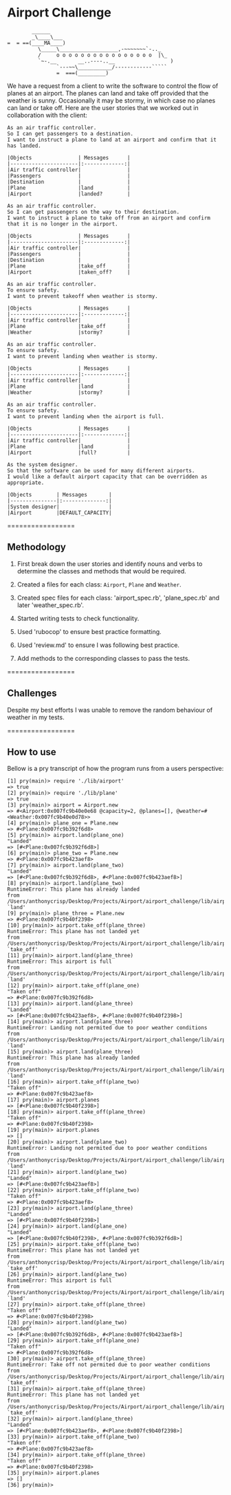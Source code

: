 Airport Challenge
=================

```
        ______
        _\____\___
=  = ==(____MA____)
          \_____\___________________,-~~~~~~~`-.._
          /     o o o o o o o o o o o o o o o o  |\_
          `~-.__       __..----..__                  )
                `---~~\___________/------------`````
                =  ===(_________)

```

We have a request from a client to write the software to control the flow of planes at an airport. The planes can land and take off provided that the weather is sunny. Occasionally it may be stormy, in which case no planes can land or take off.  Here are the user stories that we worked out in collaboration with the client:

```
As an air traffic controller.
So I can get passengers to a destination.
I want to instruct a plane to land at an airport and confirm that it has landed.

|Objects               | Messages      |
|----------------------|:-------------:|
|Air traffic controller|               |
|Passengers            |               |
|Destination           |               |
|Plane                 |land           |
|Airport               |landed?        |

As an air traffic controller.
So I can get passengers on the way to their destination.
I want to instruct a plane to take off from an airport and confirm that it is no longer in the airport.

|Objects               | Messages      |
|----------------------|:-------------:|
|Air traffic controller|               |
|Passengers            |               |
|Destination           |               |
|Plane                 |take_off       |
|Airport               |taken_off?     |

As an air traffic controller.
To ensure safety.
I want to prevent takeoff when weather is stormy.

|Objects               | Messages      |
|----------------------|:-------------:|
|Air traffic controller|               |
|Plane                 |take_off       |
|Weather               |stormy?        |

As an air traffic controller.
To ensure safety.
I want to prevent landing when weather is stormy.

|Objects               | Messages      |
|----------------------|:-------------:|
|Air traffic controller|               |
|Plane                 |land           |
|Weather               |stormy?        |

As an air traffic controller.
To ensure safety.
I want to prevent landing when the airport is full.

|Objects               | Messages      |
|----------------------|:-------------:|
|Air traffic controller|               |
|Plane                 |land           |
|Airport               |full?          |

As the system designer.
So that the software can be used for many different airports.
I would like a default airport capacity that can be overridden as appropriate.

|Objects        | Messages       |
|---------------|:--------------:|
|System designer|                |
|Airport        |DEFAULT_CAPACITY|

```


=================

## Methodology

1. First break down the user stories and identify nouns and verbs to determine the classes and methods that would be required.

2. Created a files for each class: `Airport`, `Plane` and `Weather`.

3. Created spec files for each class: 'airport_spec.rb', 'plane_spec.rb' and later 'weather_spec.rb'.

4. Started writing tests to check functionality.

5. Used 'rubocop' to ensure best practice formatting.

6. Used 'review.md' to ensure I was following best practice.

7. Add methods to the corresponding classes to pass the tests.

=================

## Challenges

Despite my best efforts I was unable to remove the random behaviour of weather in my tests.

=================

## How to use

Bellow is a pry transcript of how the program runs from a users perspective:

```
[1] pry(main)> require './lib/airport'
=> true
[2] pry(main)> require './lib/plane'
=> true
[3] pry(main)> airport = Airport.new
=> #<Airport:0x007fc9b40e0e68 @capacity=2, @planes=[], @weather=#<Weather:0x007fc9b40e0d78>>
[4] pry(main)> plane_one = Plane.new
=> #<Plane:0x007fc9b392f6d8>
[5] pry(main)> airport.land(plane_one)
"Landed"
=> [#<Plane:0x007fc9b392f6d8>]
[6] pry(main)> plane_two = Plane.new
=> #<Plane:0x007fc9b423aef8>
[7] pry(main)> airport.land(plane_two)
"Landed"
=> [#<Plane:0x007fc9b392f6d8>, #<Plane:0x007fc9b423aef8>]
[8] pry(main)> airport.land(plane_two)
RuntimeError: This plane has already landed
from /Users/anthonycrisp/Desktop/Projects/Airport/airport_challenge/lib/airport.rb:18:in `land'
[9] pry(main)> plane_three = Plane.new
=> #<Plane:0x007fc9b40f2398>
[10] pry(main)> airport.take_off(plane_three)
RuntimeError: This plane has not landed yet
from /Users/anthonycrisp/Desktop/Projects/Airport/airport_challenge/lib/airport.rb:26:in `take_off'
[11] pry(main)> airport.land(plane_three)
RuntimeError: This airport is full
from /Users/anthonycrisp/Desktop/Projects/Airport/airport_challenge/lib/airport.rb:19:in `land'
[12] pry(main)> airport.take_off(plane_one)
"Taken off"
=> #<Plane:0x007fc9b392f6d8>
[13] pry(main)> airport.land(plane_three)
"Landed"
=> [#<Plane:0x007fc9b423aef8>, #<Plane:0x007fc9b40f2398>]
[14] pry(main)> airport.land(plane_three)
RuntimeError: Landing not permited due to poor weather conditions
from /Users/anthonycrisp/Desktop/Projects/Airport/airport_challenge/lib/airport.rb:17:in `land'
[15] pry(main)> airport.land(plane_three)
RuntimeError: This plane has already landed
from /Users/anthonycrisp/Desktop/Projects/Airport/airport_challenge/lib/airport.rb:18:in `land'
[16] pry(main)> airport.take_off(plane_two)
"Taken off"
=> #<Plane:0x007fc9b423aef8>
[17] pry(main)> airport.planes
=> [#<Plane:0x007fc9b40f2398>]
[18] pry(main)> airport.take_off(plane_three)
"Taken off"
=> #<Plane:0x007fc9b40f2398>
[19] pry(main)> airport.planes
=> []
[20] pry(main)> airport.land(plane_two)
RuntimeError: Landing not permited due to poor weather conditions
from /Users/anthonycrisp/Desktop/Projects/Airport/airport_challenge/lib/airport.rb:17:in `land'
[21] pry(main)> airport.land(plane_two)
"Landed"
=> [#<Plane:0x007fc9b423aef8>]
[22] pry(main)> airport.take_off(plane_two)
"Taken off"
=> #<Plane:0x007fc9b423aef8>
[23] pry(main)> airport.land(plane_three)
"Landed"
=> [#<Plane:0x007fc9b40f2398>]
[24] pry(main)> airport.land(plane_one)
"Landed"
=> [#<Plane:0x007fc9b40f2398>, #<Plane:0x007fc9b392f6d8>]
[25] pry(main)> airport.take_off(plane_two)
RuntimeError: This plane has not landed yet
from /Users/anthonycrisp/Desktop/Projects/Airport/airport_challenge/lib/airport.rb:26:in `take_off'
[26] pry(main)> airport.land(plane_two)
RuntimeError: This airport is full
from /Users/anthonycrisp/Desktop/Projects/Airport/airport_challenge/lib/airport.rb:19:in `land'
[27] pry(main)> airport.take_off(plane_three)
"Taken off"
=> #<Plane:0x007fc9b40f2398>
[28] pry(main)> airport.land(plane_two)
"Landed"
=> [#<Plane:0x007fc9b392f6d8>, #<Plane:0x007fc9b423aef8>]
[29] pry(main)> airport.take_off(plane_one)
"Taken off"
=> #<Plane:0x007fc9b392f6d8>
[30] pry(main)> airport.take_off(plane_three)
RuntimeError: Take off not permited due to poor weather conditions
from /Users/anthonycrisp/Desktop/Projects/Airport/airport_challenge/lib/airport.rb:25:in `take_off'
[31] pry(main)> airport.take_off(plane_three)
RuntimeError: This plane has not landed yet
from /Users/anthonycrisp/Desktop/Projects/Airport/airport_challenge/lib/airport.rb:26:in `take_off'
[32] pry(main)> airport.land(plane_three)
"Landed"
=> [#<Plane:0x007fc9b423aef8>, #<Plane:0x007fc9b40f2398>]
[33] pry(main)> airport.take_off(plane_two)
"Taken off"
=> #<Plane:0x007fc9b423aef8>
[34] pry(main)> airport.take_off(plane_three)
"Taken off"
=> #<Plane:0x007fc9b40f2398>
[35] pry(main)> airport.planes
=> []
[36] pry(main)>

```
